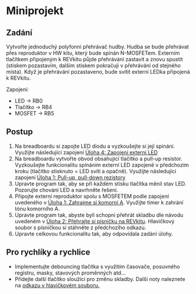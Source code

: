 # Miniprojekt

## Zadání
Vytvořte jednoduchý polyfonní přehrávač hudby. Hudba se bude přehrávat přes reproduktor v HW kitu, který bude spínán N-MOSFETem. Externím tlačítkem připojeným k REVkitu půjde přehrávání zastavit a znovu spustit (stiskem pozastavím, dalším stiskem pokračuji v přehrávání od stejného místa). Když je přehrávání pozastaveno, bude svítit externí LEDka připojená k REVkitu.

Zapojení:
* LED -> RB0
* Tlačítko -> RB4
* MOSFET -> RB5

## Postup
1. Na breadboardu si zapojte LED diodu a vyzkoušejte si její spínání. Využijte následující zapojení [Úloha 4: Zapojení externí LED](https://github.com/MBrablc/BUT-FME-REV/tree/master/0X_HW_cv/01_GPIO#%C3%BAloha-4-zapojen%C3%AD-extern%C3%AD-led)
2. Na breadboardu vytvořte obvod obsahující tlačítko a pull-up resistor. Vyzkoušejte funkcionalitu spínáním externí LED zapojené v předchozím kroku (tlačítko stisknuto = LED svítí a opačně). Využijte následující zapojení [Úloha 1: Pull-up, pull-down rezistory](https://github.com/MBrablc/BUT-FME-REV/tree/master/0X_HW_cv/01_GPIO#%C3%BAloha-1-pull-up-pull-down-rezistory)
3. Upravte program tak, aby se při každém stisku tlačítka měnil stav LED. Pozorujte chování LED a navrhněte řešení.
4. Připojte externí reproduktor spolu s MOSFETEM podle zapojení uvedeného v [Úloha 1: Zahrajme si komorní A](https://github.com/MBrablc/BUT-FME-REV/tree/master/0X_HW_cv/02_Timer_ISR#%C3%BAloha-1-zahrajme-si-komorn%C3%AD-a). Využijte timer k zahrání tónu komorního A.
5. Upravte program tak, abyste byli schopni přehrát skladbu dle návodu uvedeném v [Úloha 2: Přehrajte si písničku na REVkitu](https://github.com/MBrablc/BUT-FME-REV/tree/master/0X_HW_cv/02_Timer_ISR#%C3%BAloha-2-p%C5%99ehrajte-si-p%C3%ADsni%C4%8Dku-na-revkitu). Hlavičkový soubor s písničkou si stáhněte z předchozího odkazu.
6. Upravte celkovou funkcionalitu tak, aby odpovídala zadání úlohy.

## Pro rychlíky a rychlice
* Implementujte debouncing tlačítka s využitím časovače, posuvného registru, masky, stavových proměnných atd...
* Přidejte další tlačítko sloužící pro změnu skladby. Další noty naleznete na [odkazu v hlavičkovém souboru.](https://github.com/robsoncouto/arduino-songs )


